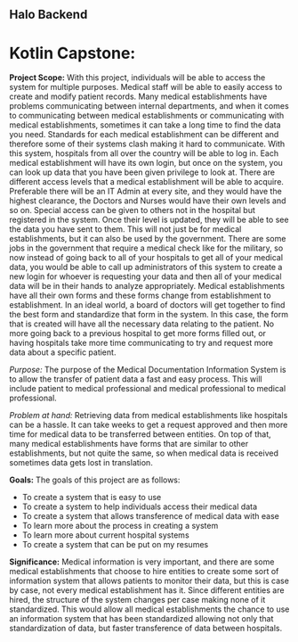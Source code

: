 ## Halo Backend
# Kotlin Capstone:


**Project Scope:**
With this project, individuals will be able to access the system for multiple purposes. Medical staff will be able to easily access to create and modify patient records. Many medical establishments have problems communicating between internal departments, and when it comes to communicating between medical establishments or communicating with medical establishments, sometimes it can take a long time to find the data you need. Standards for each medical establishment can be different and therefore some of their systems clash making it hard to communicate. With this system, hospitals from all over the country will be able to log in.
Each medical establishment will have its own login, but once on the system, you can look up data that you have been given privilege to look at. There are different access levels that a medical establishment will be able to acquire. Preferable there will be an IT Admin at every site, and they would have the highest clearance, the Doctors and Nurses would have their own levels and so on. Special access can be given to others not in the hospital but registered in the system. Once their level is updated, they will be able to see the data you have sent to them. This will not just be for medical establishments, but it can also be used by the government. There are some jobs in the government that require a medical check like for the military, so now instead of going back to all of your hospitals to get all of your medical data, you would be able to call up administrators of this system to create a new login for whoever is requesting your data and then all of your medical data will be in their hands to analyze appropriately. 
Medical establishments have all their own forms and these forms change from establishment to establishment. In an ideal world, a board of doctors will get together to find the best form and standardize that form in the system. In this case, the form that is created will have all the necessary data relating to the patient. No more going back to a previous hospital to get more forms filled out, or having hospitals take more time communicating to try and request more data about a specific patient. 

*Purpose:*
The purpose of the Medical Documentation Information System is to allow the transfer of patient data a fast and easy process. This will include patient to medical professional and medical professional to medical professional.

*Problem at hand:*
Retrieving data from medical establishments like hospitals can be a hassle. It can take weeks to get a request approved and then more time for medical data to be transferred between entities. On top of that, many medical establishments have forms that are similar to other establishments, but not quite the same, so when medical data is received sometimes data gets lost in translation.

**Goals:**
The goals of this project are as follows:
-	To create a system that is easy to use
-	To create a system to help individuals access their medical data
-	To create a system that allows transference of medical data with ease
-	To learn more about the process in creating a system
-	To learn more about current hospital systems
-	To create a system that can be put on my resumes

**Significance:**
Medical information is very important, and there are some medical establishments that choose to hire entities to create some sort of information system that allows patients to monitor their data, but this is case by case, not every medical establishment has it. Since different entities are hired, the structure of the system changes per case making none of it standardized. This would allow all medical establishments the chance to use an information system that has been standardized allowing not only that standardization of data, but faster transference of data between hospitals.


